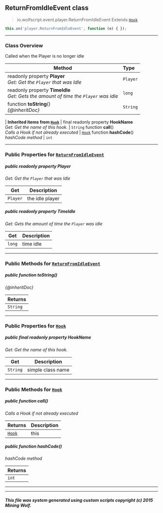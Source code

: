 ## ReturnFromIdleEvent __class__

>io.wolfscript.event.player.ReturnFromIdleEvent
>Extends [`Hook`](../../hook/Hook.md)
``` javascript
this.on('player.ReturnFromIdleEvent', function (e) { });
```


---

### Class Overview

Called when the Player is no longer idle

Method | Type   
--- | :--- 
 readonly property __Player__ <br> _Get: Get the `Player` that was Idle_ | `Player`
 readonly property __TimeIdle__ <br> _Get: Gets the amount of time the `Player` was idle_ | `long`
 function __toString__() <br> _{@inheritDoc}_ | `String`
 |
__Inherited items from [`Hook`](../../hook/Hook.md)__ |
final readonly property __HookName__ <br> _Get: Get the name of this hook._ | `String`
 function __call__() <br> _Calls a Hook if not already executed_ | [`Hook`](../../hook/Hook.md)
 function __hashCode__() <br> _hashCode method_ | `int`





---


### Public Properties for [`ReturnFromIdleEvent`](ReturnFromIdleEvent.md)

##### <a id='player'></a>public  readonly property __Player__

_Get: Get the `Player` that was Idle_

Get | Description
--- | --- 
`Player` | the idle player



##### <a id='timeidle'></a>public  readonly property __TimeIdle__

_Get: Gets the amount of time the `Player` was idle_

Get | Description
--- | --- 
`long` | time idle



---

### Public Methods for [`ReturnFromIdleEvent`](ReturnFromIdleEvent.md)

##### <a id='tostring'></a>public  function __toString__()

_{@inheritDoc}_

Returns | 
--- | 
`String` |


---

### Public Properties for [`Hook`](../../hook/Hook.md)

##### <a id='hookname'></a>public final readonly property __HookName__

_Get: Get the name of this hook._

Get | Description
--- | --- 
`String` | simple class name



---

### Public Methods for [`Hook`](../../hook/Hook.md)

##### <a id='call'></a>public  function __call__()

_Calls a Hook if not already executed_

Returns | Description
--- | --- 
[`Hook`](../../hook/Hook.md) | this


##### <a id='hashcode'></a>public  function __hashCode__()

_hashCode method_

Returns | 
--- | 
`int` |


---


---


##### This file was system generated using custom scripts copyright (c) 2015 Mining Wolf.
	

